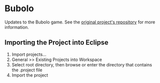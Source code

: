 Bubolo
======

Updates to the Bubolo game. See the [original project's repository](https://github.com/BU-CS673/bubolo/) for more information.

## Importing the Project into Eclipse

1. Import projects...
2. General >> Existing Projects into Workspace
3. Select root directory, then browse or enter the directory that contains the .project file
4. Import the project